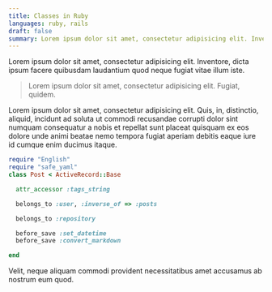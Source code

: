 ```yaml
---
title: Classes in Ruby
languages: ruby, rails
draft: false
summary: Lorem ipsum dolor sit amet, consectetur adipisicing elit. Inventore, dicta ipsum facere quibusdam laudantium quod neque fugiat vitae illum iste.
---
```


Lorem ipsum dolor sit amet, consectetur adipisicing elit. Inventore, dicta ipsum facere quibusdam laudantium quod neque fugiat vitae illum iste.

> Lorem ipsum dolor sit amet, consectetur adipisicing elit. Fugiat, quidem.

Lorem ipsum dolor sit amet, consectetur adipisicing elit. Quis, in, distinctio, aliquid, incidunt ad soluta ut commodi recusandae corrupti dolor sint numquam consequatur a nobis et repellat sunt placeat quisquam ex eos dolore unde animi beatae nemo tempora fugiat aperiam debitis eaque iure id cumque enim ducimus itaque.

```ruby
require "English"
require "safe_yaml"
class Post < ActiveRecord::Base

  attr_accessor :tags_string

  belongs_to :user, :inverse_of => :posts

  belongs_to :repository

  before_save :set_datetime
  before_save :convert_markdown

end
```

Velit, neque aliquam commodi provident necessitatibus amet accusamus ab nostrum eum quod.

